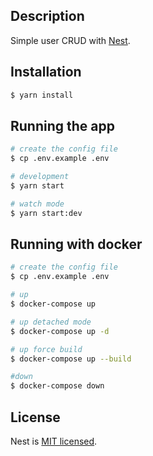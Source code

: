 ## Description

Simple user CRUD with [Nest](https://github.com/nestjs/nest).

## Installation


```bash
$ yarn install
```

## Running the app

```bash
# create the config file
$ cp .env.example .env

# development
$ yarn start

# watch mode
$ yarn start:dev
```

## Running with docker

```bash
# create the config file
$ cp .env.example .env

# up
$ docker-compose up

# up detached mode
$ docker-compose up -d

# up force build
$ docker-compose up --build

#down
$ docker-compose down
```

## License

Nest is [MIT licensed](LICENSE).
